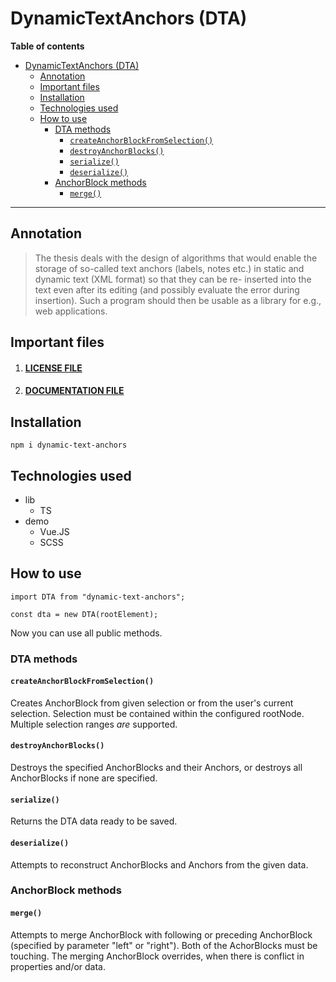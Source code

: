 # DynamicTextAnchors (DTA)

**Table of contents**

- [DynamicTextAnchors (DTA)](#dynamictextanchors-dta)
  - [Annotation](#annotation)
  - [Important files](#important-files)
  - [Installation](#installation)
  - [Technologies used](#technologies-used)
  - [How to use](#how-to-use)
    - [DTA methods](#dta-methods)
      - [`createAnchorBlockFromSelection()`](#createanchorblockfromselection)
      - [`destroyAnchorBlocks()`](#destroyanchorblocks)
      - [`serialize()`](#serialize)
      - [`deserialize()`](#deserialize)
    - [AnchorBlock methods](#anchorblock-methods)
      - [`merge()`](#merge)

---

## Annotation

> The thesis deals with the design of algorithms that would enable the storage of so-called text
> anchors (labels, notes etc.) in static and dynamic text (XML format) so that they can be re-
> inserted into the text even after its editing (and possibly evaluate the error during insertion). Such
> a program should then be usable as a library for e.g., web applications.

## Important files

1.  #### [LICENSE FILE](./LICENSE.md)
2.  #### [DOCUMENTATION FILE](/documentation/Documentation.pdf)

## Installation

`npm i dynamic-text-anchors`

## Technologies used

-   lib
    -   TS
-   demo
    -   Vue.JS
    -   SCSS

## How to use

`import DTA from "dynamic-text-anchors";`

`const dta = new DTA(rootElement);`

Now you can use all public methods.

### DTA methods

#### `createAnchorBlockFromSelection()`

Creates AnchorBlock from given selection or from the user's current selection. Selection must be contained within the configured rootNode. Multiple selection ranges _are_ supported.

#### `destroyAnchorBlocks()`

Destroys the specified AnchorBlocks and their Anchors, or destroys all AnchorBlocks if none are specified.

#### `serialize()`

Returns the DTA data ready to be saved.

#### `deserialize()`

Attempts to reconstruct AnchorBlocks and Anchors from the given data.

### AnchorBlock methods

#### `merge()`

Attempts to merge AnchorBlock with following or preceding AnchorBlock (specified by parameter "left" or "right"). Both of the AchorBlocks must be touching. The merging AnchorBlock overrides, when there is conflict in properties and/or data.
